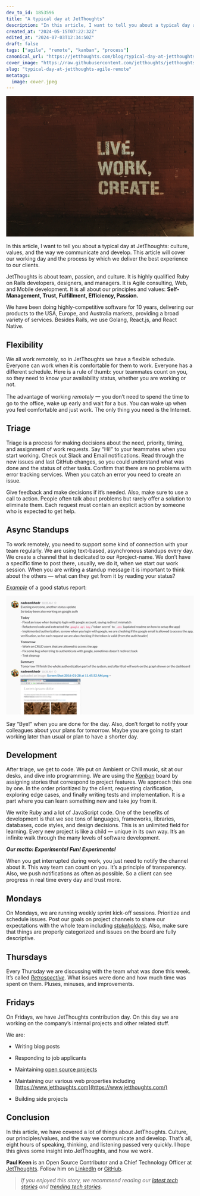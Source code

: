 ```yaml
---
dev_to_id: 1853596
title: "A typical day at JetThoughts"
description: "In this article, I want to tell you about a typical day at JetThoughts: culture, values, and the..."
created_at: "2024-05-15T07:22:32Z"
edited_at: "2024-07-03T12:34:50Z"
draft: false
tags: ["agile", "remote", "kanban", "process"]
canonical_url: "https://jetthoughts.com/blog/typical-day-at-jetthoughts-agile-remote/"
cover_image: "https://raw.githubusercontent.com/jetthoughts/jetthoughts.github.io/master/content/blog/typical-day-at-jetthoughts-agile-remote/cover.jpeg"
slug: "typical-day-at-jetthoughts-agile-remote"
metatags:
  image: cover.jpeg
---
```


![Photo by [Jon Tyson](https://unsplash.com/@jontyson?utm_source=medium&utm_medium=referral) on [Unsplash](https://unsplash.com?utm_source=medium&utm_medium=referral)](file_0.jpeg)

In this article, I want to tell you about a typical day at JetThoughts: culture, values, and the way we communicate and develop. This article will cover our working day and the process by which we deliver the best experience to our clients.

JetThoughts is about team, passion, and culture. It is highly qualified Ruby on Rails developers, designers, and managers. It is Agile consulting, Web, and Mobile development. It is all about our principles and values: **Self-Management, Trust, Fulfillment, Efficiency, Passion.**

We have been doing highly-competitive software for 10 years, delivering our products to the USA, Europe, and Australia markets, providing a broad variety of services. Besides Rails, we use Golang, React.js, and React Native.

## Flexibility

We all work remotely, so in JetThoughts we have a flexible schedule. Everyone can work when it is comfortable for them to work. Everyone has a different schedule. Here is a rule of thumb: your teammates count on you, so they need to know your availability status, whether you are working or not.

The advantage of working *remotely* 一 you don’t need to spend the time to go to the office, wake up early and wait for a bus. You can wake up when you feel comfortable and just work. The only thing you need is the Internet.

## Triage

Triage is a process for making decisions about the need, priority, timing, and assignment of work requests. Say “Hi!” to your teammates when you start working. Check out Slack and Email notifications. Read through the new issues and last GitHub changes, so you could understand what was done and the status of other tasks. Confirm that there are no problems with error tracking services. When you catch an error you need to create an issue.

Give feedback and make decisions if it’s needed. Also, make sure to use a call to action. People often talk about problems but rarely offer a solution to eliminate them. Each request must contain an explicit action by someone who is expected to get help.

## Async Standups

To work remotely, you need to support some kind of connection with your team regularly. We are using text-based, asynchronous standups every day. We create a channel that is dedicated to our #project-name. We don’t have a specific time to post there, usually, we do it, when we start our work session. When you are writing a standup message it is important to think about the others — what can they get from it by reading your status?

*[Example](https://x-team.com/blog/developer-daily-standup/)* of a good status report:

![Photo by [Ryan Chartrand](https://x-team.com/blog/author/ryan-chartrand/) on [X-team](https://x-team.com/blog/developer-daily-standup/)](file_1.png)

Say “Bye!” when you are done for the day. Also, don’t forget to notify your colleagues about your plans for tomorrow. Maybe you are going to start working later than usual or plan to have a shorter day.

## Development

After triage, we get to code. We put on Ambient or Chill music, sit at our desks, and dive into programming. We are using the *[Kanban](https://leankit.com/learn/kanban/kanban-board/)* board by assigning stories that correspond to project features. We approach this one by one. In the order prioritized by the client, requesting clarification, exploring edge cases, and finally writing tests and implementation. It is a part where you can learn something new and take joy from it.

We write Ruby and a lot of JavaScript code. One of the benefits of development is that we see tons of languages, frameworks, libraries, databases, code styles, and design decisions. This is an unlimited field for learning. Every new project is like a child — unique in its own way. It’s an infinite walk through the many levels of software development.

***Our motto: Experiments! Fun! Experiments!***

When you get interrupted during work, you just need to notify the channel about it. This way team can count on you. It’s a principle of transparency. Also, we push notifications as often as possible. So a client can see progress in real time every day and trust more.

## Mondays

On Mondays, we are running weekly sprint kick-off sessions. Prioritize and schedule issues. Post our goals on project channels to share our expectations with the whole team including *[stakeholders](https://www.stakeholdermap.com/stakeholder-definition.html)*. Also, make sure that things are properly categorized and issues on the board are fully descriptive.

## Thursdays

Every Thursday we are discussing with the team what was done this week. It’s called *[Retrospective](https://www.atlassian.com/team-playbook/plays/retrospective)*. What issues were done and how much time was spent on them. Pluses, minuses, and improvements.

## Fridays

On Fridays, we have JetThoughts contribution day. On this day we are working on the company’s internal projects and other related stuff.

We are:

* Writing blog posts

* Responding to job applicants

* Maintaining [open source projects](https://github.com/jetthoughts)

* Maintaining our various web properties including [https://www.jetthoughts.com](https://www.jetthoughts.com/)

* Building side projects

## Conclusion

In this article, we have covered a lot of things about JetThoughts. Culture, our principles/values, and the way we communicate and develop. That’s all, eight hours of speaking, thinking, and listening passed very quickly. I hope this gives some insight into JetThoughts, and how we work.

**Paul Keen** is an Open Source Contributor and a Chief Technology Officer at [JetThoughts](https://www.jetthoughts.com). Follow him on [LinkedIn](https://www.linkedin.com/in/paul-keen/) or [GitHub](https://github.com/pftg).
>  *If you enjoyed this story, we recommend reading our [latest tech stories](https://jtway.co/latest) and [trending tech stories](https://jtway.co/trending).*
